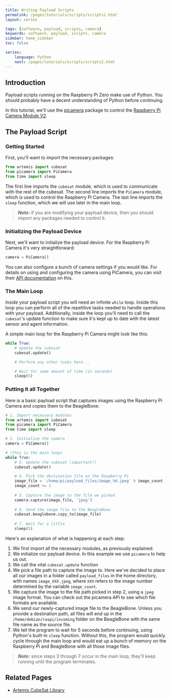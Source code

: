 ```yaml
---
title: Writing Payload Scripts
permalink: /pages/tutorials/scripts/scripts1.html
layout: series

tags: [software, payload, scripts, camera]
keywords: software, payload, scripts, camera
sidebar: home_sidebar
toc: false

series:
    language: Python
    next: /pages/tutorials/scripts/scripts2.html
---
```


## Introduction

Payload scripts running on the Raspberry Pi Zero make use of Python. You should probably have a decent understanding of Python before continuing.

In this tutorial, we'll use the [picamera](https://picamera.readthedocs.io/en/release-1.13/) package to control the [Raspberry Pi Camera Module V2](https://www.raspberrypi.org/documentation/hardware/camera/).

## The Payload Script

### Getting Started
First, you'll want to import the necessary packages:

```python
from artemis import cubesat
from picamera import PiCamera
from time import sleep
```

The first line imports the `cubesat` module, which is used to communicate with the rest of the cubesat. The second line imports the `PiCamera` module, which is used to control the Raspberry Pi Camera. The last line imports the `sleep` function, which we will use later in the main loop.

> **_Note:_** if you are modifying your payload device, then you should import any packages needed to control it.

### Initializing the Payload Device

Next, we'll want to initialize the payload device. For the Raspberry Pi Camera it's very straightforward:

```python
camera = PiCamera()
```

You can also configure a bunch of camera settings if you would like. For details on using and configuring the camera using PiCamera, you can visit their [API documentation](https://picamera.readthedocs.io/en/release-1.13/api_camera.html) on this.

### The Main Loop
Inside your payload script you will need an infinite `while` loop. Inside this loop you can perform all of the repetitive tasks needed to handle operations with your payload. Additionally, inside the loop you'll need to call the `cubesat`'s update function to make sure it's kept up to date with the latest sensor and agent information.

A simple main loop for the Raspberry Pi Camera might look like this:

```python
while True:
    # Update the cubesat
    cubesat.update()

    # Perform any other tasks here...

    # Wait for some amount of time (in seconds)
    sleep(5)
```

### Putting it all Together

Here is a basic payload script that captures images using the Raspberry Pi Camera and copies them to the BeagleBone:

```python
# 1. Import necessary modules
from artemis import cubesat
from picamera import PiCamera
from time import sleep

# 2. Initialize the camera
camera = PiCamera()

# (this is the main loop)
while True:
    # 3. Update the cubesat (important!)
    cubesat.update()

    # 4. Pick the destination file on the Raspberry Pi
    image_file = '/home/pi/payload_files/image_%d.jpeg' % image_count
    image_count += 1
    
    # 5. Capture the image to the file we picked
    camera.capture(image_file, 'jpeg')
    
    # 6. Send the image file to the BeagleBone
    cubesat.beaglebone.copy_to(image_file)
    
    # 7. Wait for a little
    sleep(5)
```

Here's an explanation of what is happening at each step:

1. We first import all the necessary modules, as previously explained.
2. We initialize our payload device. In this example we use `picamera` to help us out.
3. We call the vital `cubesat.update` function
4. We pick a file path to capture the image to. Here we've decided to place all our images in a folder called `payload_files` in the home directory, with names `image_XXX.jpeg`, where `XXX` refers to the image number determined by the variable `image_count`.
5. We capture the image to the file path picked in step 2, using a `jpeg` image format. You can check out the picamera API to see which file formats are available.
6. We send our newly-captured image file to the BeagleBone. Unless you provide a destination path, all files will end up in the `/home/debian/raspi/incoming` folder on the BeagleBone with the same file name as the source file.
7. We tell the program to wait for 5 seconds before continuing, using Python's built-in `sleep` function. Without this, the program would quickly cycle through the main loop and would eat up a bunch of memory on the Raspberry Pi and BeagleBone with all those image files.

> **_Note:_** since steps 3 through 7 occur in the main loop, they'll keep running until the program terminates.

## Related Pages
* [Artemis CubeSat Library]({{site.folder_docs_library}}/python-library.html)
